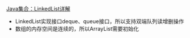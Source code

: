[Java集合：LinkedList详解](https://blog.csdn.net/v123411739/article/details/79247389)

- LinkedList实现接口deque、queue接口，所以支持双端队列读增删操作
- 数组的内存空间是连续的，所以ArrayList需要初始化